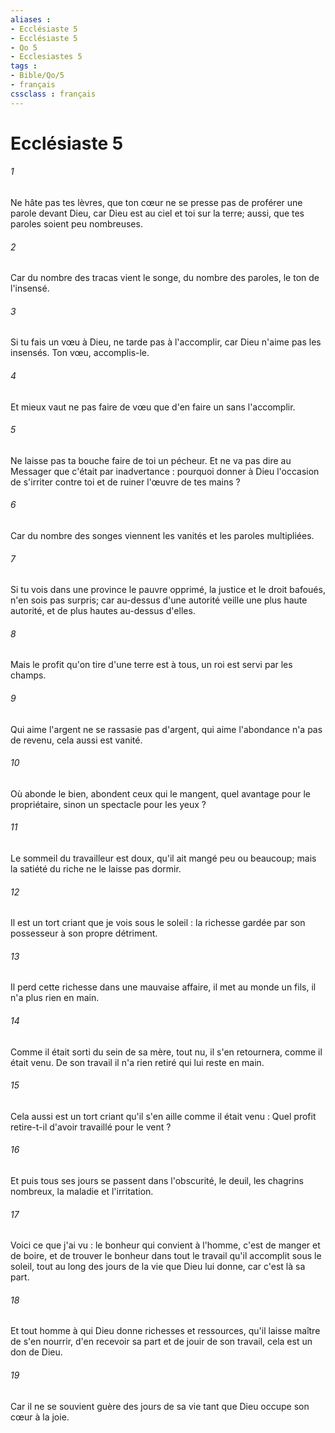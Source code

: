 ```yaml
---
aliases : 
- Ecclésiaste 5
- Ecclésiaste 5
- Qo 5
- Ecclesiastes 5
tags : 
- Bible/Qo/5
- français
cssclass : français
---
```


# Ecclésiaste 5

###### 1
Ne hâte pas tes lèvres, que ton cœur ne se presse pas de proférer une parole devant Dieu, car Dieu est au ciel et toi sur la terre; aussi, que tes paroles soient peu nombreuses. 
###### 2
Car du nombre des tracas vient le songe, du nombre des paroles, le ton de l'insensé. 
###### 3
Si tu fais un vœu à Dieu, ne tarde pas à l'accomplir, car Dieu n'aime pas les insensés. Ton vœu, accomplis-le. 
###### 4
Et mieux vaut ne pas faire de vœu que d'en faire un sans l'accomplir. 
###### 5
Ne laisse pas ta bouche faire de toi un pécheur. Et ne va pas dire au Messager que c'était par inadvertance : pourquoi donner à Dieu l'occasion de s'irriter contre toi et de ruiner l'œuvre de tes mains ? 
###### 6
Car du nombre des songes viennent les vanités et les paroles multipliées. 
###### 7
Si tu vois dans une province le pauvre opprimé, la justice et le droit bafoués, n'en sois pas surpris; car au-dessus d'une autorité veille une plus haute autorité, et de plus hautes au-dessus d'elles. 
###### 8
Mais le profit qu'on tire d'une terre est à tous, un roi est servi par les champs. 
###### 9
Qui aime l'argent ne se rassasie pas d'argent, qui aime l'abondance n'a pas de revenu, cela aussi est vanité. 
###### 10
Où abonde le bien, abondent ceux qui le mangent, quel avantage pour le propriétaire, sinon un spectacle pour les yeux ? 
###### 11
Le sommeil du travailleur est doux, qu'il ait mangé peu ou beaucoup; mais la satiété du riche ne le laisse pas dormir. 
###### 12
Il est un tort criant que je vois sous le soleil : la richesse gardée par son possesseur à son propre détriment. 
###### 13
Il perd cette richesse dans une mauvaise affaire, il met au monde un fils, il n'a plus rien en main. 
###### 14
Comme il était sorti du sein de sa mère, tout nu, il s'en retournera, comme il était venu. De son travail il n'a rien retiré qui lui reste en main. 
###### 15
Cela aussi est un tort criant qu'il s'en aille comme il était venu : Quel profit retire-t-il d'avoir travaillé pour le vent ? 
###### 16
Et puis tous ses jours se passent dans l'obscurité, le deuil, les chagrins nombreux, la maladie et l'irritation. 
###### 17
Voici ce que j'ai vu : le bonheur qui convient à l'homme, c'est de manger et de boire, et de trouver le bonheur dans tout le travail qu'il accomplit sous le soleil, tout au long des jours de la vie que Dieu lui donne, car c'est là sa part. 
###### 18
Et tout homme à qui Dieu donne richesses et ressources, qu'il laisse maître de s'en nourrir, d'en recevoir sa part et de jouir de son travail, cela est un don de Dieu. 
###### 19
Car il ne se souvient guère des jours de sa vie tant que Dieu occupe son cœur à la joie. 

